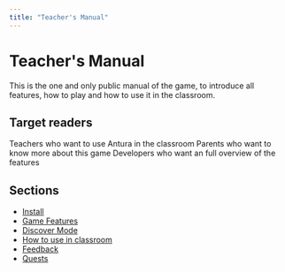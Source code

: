 ```yaml
---
title: "Teacher's Manual"
---
```

# Teacher's Manual

This is the one and only public manual of the game, to introduce all features, how to play and how to use it in the classroom.

## Target readers
Teachers who want to use Antura in the classroom
Parents who want to know more about this game
Developers who want an full overview of the features

## Sections

- [Install](./install.md)
- [Game Features](./features.md)
- [Discover Mode](./discover.md)
- [How to use in classroom](./classroom.md)
- [Feedback](./feedback.md)
- [Quests](./quests/index.md)